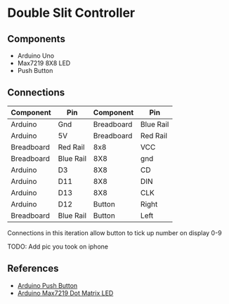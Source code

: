 # Double Slit Controller

## Components 

- Arduino Uno
- Max7219 8X8 LED
- Push Button

## Connections

| Component | Pin | Component | Pin |
| --- | --- | --- | --- |
| Arduino | Gnd | Breadboard | Blue Rail |
| Arduino | 5V | Breadboard | Red Rail |
| Breadboard | Red Rail | 8x8 | VCC |
| Breadboard | Blue Rail | 8X8 | gnd |
| Arduino | D3 | 8X8 | CD |
| Arduino | D11 | 8X8 | DIN | 
| Arduino | D13 | 8X8 | CLK |
| Arduino | D12 | Button | Right |
| Breadboard | Blue Rail | Button | Left |

Connections in this iteration allow button to tick up number on display 0-9

TODO: Add pic you took on iphone 


## References

- [Arduino Push Button](https://roboticsbackend.com/arduino-push-button-tutorial/)
- [Arduino Max7219 Dot Matrix LED](https://www.makerguides.com/max7219-led-dot-matrix-display-arduino-tutorial/)
